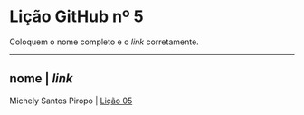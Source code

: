 # Lição GitHub nº 5

Coloquem o nome completo e o *link* corretamente.

---

nome | *link*
---------------------------
Michely Santos Piropo | [Lição 05](https://github.com/Michelyy/05_licaoGH)
